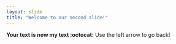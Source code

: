 ```yaml
---
layout: slide
title: "Welcome to our second slide!"
---
```

**Your text is now my text :octocat:**
Use the left arrow to go back!
